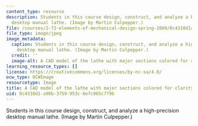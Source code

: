```yaml
---
content_type: resource
description: Students in this course design, construct, and analyze a high-precision
  desktop manual lathe. (Image by Martin Culpepper.)
file: /courses/2-72-elements-of-mechanical-design-spring-2009/0c4310d1a90b3759953c6efc965c779b_2-72s09.jpg
file_type: image/jpeg
image_metadata:
  caption: Students in this course design, construct, and analyze a high-precision
    desktop manual lathe. (Image by Martin Culpepper.)
  credit: ''
  image-alt: A CAD model of the lathe with major sections colored for clarity.
learning_resource_types: []
license: https://creativecommons.org/licenses/by-nc-sa/4.0/
ocw_type: OCWImage
resourcetype: Image
title: A CAD model of the lathe with major sections colored for clarity
uid: 0c4310d1-a90b-3759-953c-6efc965c779b
---
```

Students in this course design, construct, and analyze a high-precision desktop manual lathe. (Image by Martin Culpepper.)
